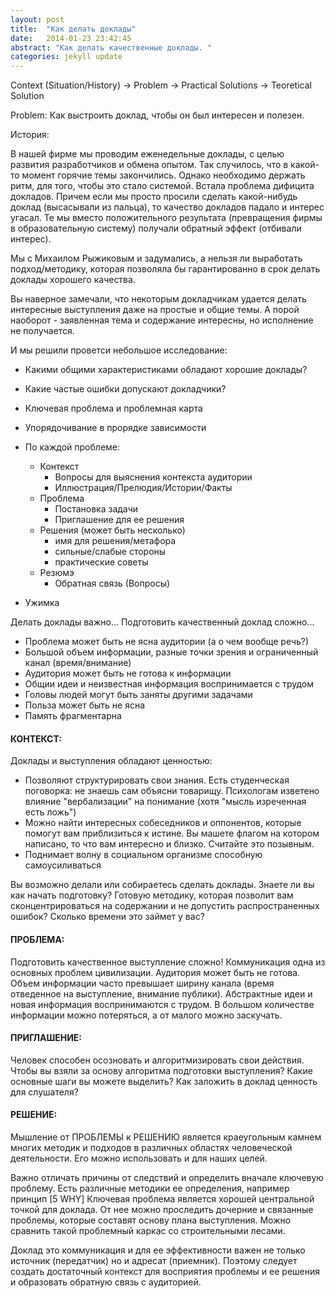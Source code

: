 ```yaml
---
layout: post
title:  "Как делать доклады"
date:   2014-01-23 23:42:45
abstract: "Как делать качественные доклады. "
categories: jekyll update
---
```


Context (Situation/History) -> Problem -> Practical Solutions -> Teoretical Solution

Problem: Как выстроить доклад, чтобы он был интересен и полезен.

История:

В нашей фирме мы проводим еженедельные доклады,
с целью развития разработчиков и обмена опытом.
Так случилось, что в какой-то момент горячие темы закончились.
Однако необходимо держать ритм, для того, чтобы это стало системой.
Встала проблема дифицита докладов. Причем если мы просто просили сделать
какой-нибудь доклад (высасывали из пальца), то качество докладов падало
и интерес угасал. Те мы вместо положительного результата (превращения фирмы в образовательную систему)
получали обратный эффект (отбивали интерес).

Mы с Михаилом Рыжиковым и задумались, а нельзя ли выработать подход/методику, которая
позволяла бы гарантированно в срок делать доклады хорошего качества.

Вы наверное замечали, что некоторым докладчикам удается делать
интересные выступления даже на простые и общие темы.
А порой наоборот - заявленная тема и содержание интересны, но
исполнение не получается.

И мы решили проветси небольшое исследование:

* Какими общими характеристиками обладают хорошие доклады?
* Какие частые ошибки допускают докладчики?



* Ключевая проблема и проблемная карта
* Упорядочивание в прорядке зависимости
* По каждой проблеме:
  * Контекст
    * Вопросы для выяснения контекста аудитории
    * Иллюстрация/Прелюдия/Истории/Факты
  * Проблема
    * Постановка задачи
    * Приглашение для ее решения
  * Решения (может быть несколько)
    * имя для решения/метафора
    * сильные/слабые стороны
    * практические советы
  * Резюмэ
    * Обратная связь (Вопросы)
* Ужимка


Делать доклады важно...
Подготовить качественный доклад сложно...
*  Проблема может быть не ясна аудитории (а о чем вообще речь?)
*  Большой объем информации, разные точки зрения и ограниченный канал (время/внимание)
*  Аудитория может быть не готова к информации
*  Общии идеи и неизвестная информация воспринимается с трудом
*  Головы людей могут быть заняты другими задачами
*  Польза может быть не ясна
*  Память фрагментарна



#### КОНТЕКСТ:

Доклады и выступления обладают ценностью:

  * Позволяют структурировать свои знания. Есть студенческая поговорка: не знаешь сам
    объясни товарищу. Психологам изветено влияние "вербализации" на понимание (хотя "мысль изреченная есть ложь")
  * Можно найти интересных собеседников и оппонентов, которые помогут вам приблизиться к истине.
    Вы машете флагом на котором написано, то что вам интересно и близко. Считайте это позывным.
  * Поднимает волну в социальном организме способную самоусиливаться

Вы возможно делали или собираетесь сделать доклады. Знаете ли вы как начать подготовку?
Готовую методику, которая позволит вам сконцентрироваться на содержании и не допустить распространенных ошибок?
Сколько времени это займет у вас?

#### ПРОБЛЕМА:

Подготовить качественное выступление сложно! Коммуникация одна из основных проблем цивилизации.
Аудитория может быть не готова.
Объем информации часто превышает ширину канала (время отведенное на выступление, внимание публики).
Абстрактные идеи и новая информация воспринимаются с трудом.
В большом количестве информации можно потеряться, а от малого можно заскучать.


#### ПРИГЛАШЕНИЕ:

Человек способен осозновать и алгоритмизировать свои действия. Чтобы вы взяли за основу
алгоритма подготовки выступления? Какие основные шаги вы можете выделить?
Как заложить в доклад ценность для слушателя?


#### РЕШЕНИЕ:

Мышление от ПРОБЛЕМЫ к РЕШЕНИЮ является краеугольным камнем многих методик
и подходов в различных областях человеческой деятельности. Его можно использовать
и для наших целей.

Важно отличать причины от следствий и определить вначале ключевую
проблему. Есть различные методики ее определения, например принцип [5 WHY]
Ключевая проблема является хорошей центральной точкой для доклада. От нее можно проследить
дочерние и связанные проблемы, которые составят основу плана выступления.
Можно сравнить такой проблемный каркас со строительными лесами.

Доклад это коммуникация и для ее эффективности важен не только источник (передатчик) но и адресат (приемник).
Поэтому следует создать достаточный контекст для восприятия проблемы и ее решения и образовать обратную связь
с аудиторией.
